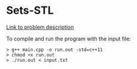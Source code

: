 # Sets-STL
[Link to problem description](https://www.hackerrank.com/challenges/cpp-sets/problem)


To compile and run the program with the input file:

```
> g++ main.cpp -o run.out -std=c++11
> chmod +x run.out
> ./run.out < input.txt
```
